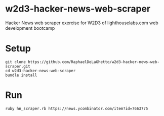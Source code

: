 w2d3-hacker-news-web-scraper
============================

Hacker News web scraper exercise for W2D3 of lighthouselabs.com web development bootcamp

# Setup

```
git clone https://github.com/RaphaelDeLaGhetto/w2d3-hacker-news-web-scraper.git
cd w2d3-hacker-news-web-scraper
bundle install
```

# Run

```
ruby hn_scraper.rb https://news.ycombinator.com/item?id=7663775
```
